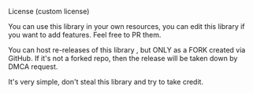 License (custom license)

You can use this library in your own resources, you can edit this library if you want to add features. Feel free to PR them.

You can host re-releases of this library , but ONLY as a FORK created via GitHub. If it's not a forked repo, then the release will be taken down by DMCA request.

It's very simple, don't steal this library and try to take credit.
